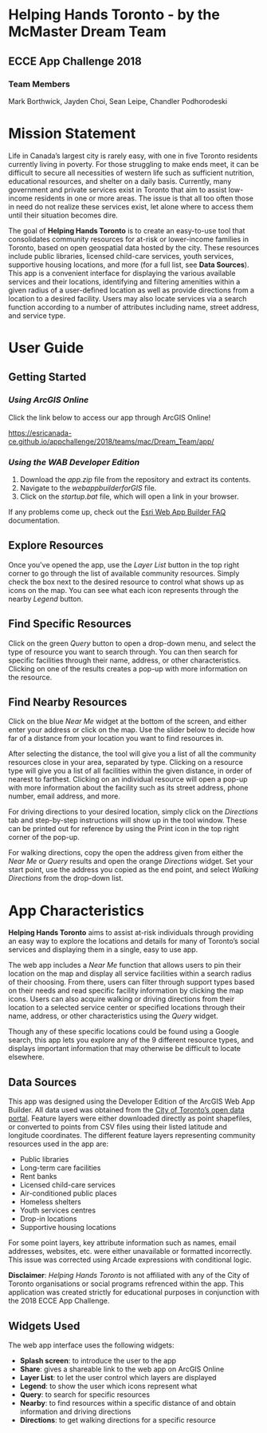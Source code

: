 # Helping Hands Toronto - by the McMaster Dream Team

## ECCE App Challenge 2018

### Team Members
Mark Borthwick, Jayden Choi, Sean Leipe, Chandler Podhorodeski

# Mission Statement

Life in Canada’s largest city is rarely easy, with one in five Toronto residents currently living in poverty. For those struggling to make ends meet, it can be difficult to secure all necessities of western life such as sufficient nutrition, educational resources, and shelter on a daily basis. Currently, many government and private services exist in Toronto that aim to assist low-income residents in one or more areas. The issue is that all too often those in need do not realize these services exist, let alone where to access them until their situation becomes dire.

The goal of **Helping Hands Toronto** is to create an easy-to-use tool that consolidates community resources for at-risk or lower-income families in Toronto, based on open geospatial data hosted by the city. These resources include public libraries, licensed child-care services, youth services, supportive housing locations, and more (for a full list, see **Data Sources**). This app is a convenient interface for displaying the various available services and their locations, identifying and filtering amenities within a given radius of a user-defined location as well as provide directions from a location to a desired facility. Users may also locate services via a search function according to a number of attributes including name, street address, and service type.

# User Guide

## Getting Started

### *Using ArcGIS Online*
Click the link below to access our app through ArcGIS Online!

https://esricanada-ce.github.io/appchallenge/2018/teams/mac/Dream_Team/app/

### *Using the WAB Developer Edition*
1. Download the *app.zip* file from the repository and extract its contents.
2. Navigate to the *webappbuilderforGIS* file.
3. Click on the *startup.bat* file, which will open a link in your browser.

If any problems come up, check out the [Esri Web App Builder FAQ](https://developers.arcgis.com/web-appbuilder/guide/faqs.htm) documentation.

## Explore Resources
Once you've opened the app, use the *Layer List* button in the top right corner to go through the list of available community resources. Simply check the box next to the desired resource to control what shows up as icons on the map. You can see what each icon represents through the nearby *Legend* button.

## Find Specific Resources
Click on the green *Query* button to open a drop-down menu, and select the type of resource you want to search through. You can then search for specific facilities through their name, address, or other characteristics. Clicking on one of the results creates a pop-up with more information on the resource.

## Find Nearby Resources
Click on the blue *Near Me* widget at the bottom of the screen, and either enter your address or click on the map. Use the slider below to decide how far of a distance from your location you want to find resources in.

After selecting the distance, the tool will give you a list of all the community resources close in your area, separated by type. Clicking on a resource type will give you a list of all facilities within the given distance, in order of nearest to farthest. Clicking on an individual resource will open a pop-up with more information about the facility such as its street address, phone number, email address, and more.

For driving directions to your desired location, simply click on the *Directions* tab and step-by-step instructions will show up in the tool window. These can be printed out for reference by using the Print icon in the top right corner of the pop-up.

For walking directions, copy the open the address given from either the *Near Me* or *Query* results and open the orange *Directions* widget. Set your start point, use the address you copied as the end point, and select *Walking Directions* from the drop-down list.

# App Characteristics

**Helping Hands Toronto** aims to assist at-risk individuals through providing an easy way to explore the locations and details for many of Toronto’s social services and displaying them in a single, easy to use app.

The web app includes a *Near Me* function that allows users to pin their location on the map and display all service facilities within a search radius of their choosing. From there, users can filter through support types based on their needs and read specific facility information by clicking the map icons. Users can also acquire walking or driving directions from their location to a selected service center or specified locations through their name, address, or other characteristics using the *Query* widget.

Though any of these specific locations could be found using a Google search, this app lets you explore any of the 9 different resource types, and displays important information that may otherwise be difficult to locate elsewhere.

## Data Sources

This app was designed using the Developer Edition of the ArcGIS Web App Builder.  All data used was obtained from the [City of Toronto’s open data portal](https://www.toronto.ca/city-government/data-research-maps/open-data/). Feature layers were either downloaded directly as point shapefiles, or converted to points from CSV files using their listed latitude and longitude coordinates. The different feature layers representing community resources used in the app are:

* Public libraries
* Long-term care facilities
* Rent banks
* Licensed child-care services
* Air-conditioned public places
* Homeless shelters
* Youth services centres
* Drop-in locations
* Supportive housing locations

For some point layers, key attribute information such as names, email addresses, websites, etc. were either unavailable or formatted incorrectly. This issue was corrected using Arcade expressions with conditional logic.

**Disclaimer**: *Helping Hands Toronto* is not affiliated with any of the City of Toronto organisations or social programs refrenced within the app. This application was created strictly for educational purposes in conjunction with the 2018 ECCE App Challenge. 

## Widgets Used

The web app interface uses the following widgets:

* **Splash screen**: to introduce the user to the app
* **Share**: gives a shareable link to the web app on ArcGIS Online
* **Layer List**: to let the user control which layers are displayed 
* **Legend**: to show the user which icons represent what
* **Query**: to search for specific resources
* **Nearby**: to find resources within a specific distance of and obtain information and driving directions
* **Directions**: to get walking directions for a specific resource
